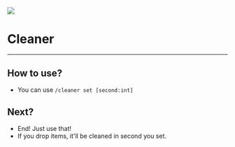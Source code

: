 <a href="https://poggit.pmmp.io/p/Cleaner"><img src="https://poggit.pmmp.io/shield.state/Cleaner"></a>
---
# Cleaner
---
## How to use?

- You can use ```/cleaner set [second:int]```

## Next?

- End! Just use that!
- If you drop items, it'll be cleaned in second you set.
